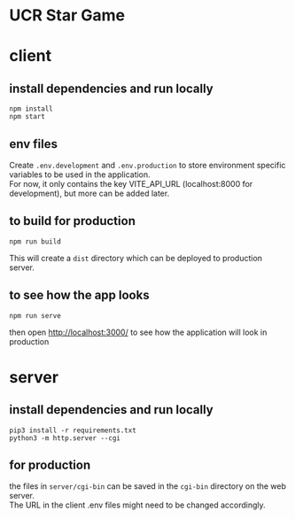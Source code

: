 # UCR Star Game

# client

## install dependencies and run locally

```console
npm install
npm start
```

## env files

Create ```.env.development``` and ```.env.production``` to store environment specific variables to be used in the application.  
For now, it only contains the key VITE_API_URL (localhost:8000 for development), but more can be added later.

## to build for production

```console
npm run build
```
This will create a ```dist``` directory which can be deployed to production server.

## to see how the app looks

```console
npm run serve
```
then open [http://localhost:3000/](http://localhost:3000/) to see how the application will look in production

# server

## install dependencies and run locally

```console
pip3 install -r requirements.txt
python3 -m http.server --cgi
```

## for production

the files in ```server/cgi-bin``` can be saved in the ```cgi-bin``` directory on the web server.<br>
The URL in the client .env files might need to be changed accordingly.
